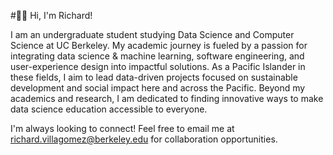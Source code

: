 <!--Header Name-->
#👋🏽 Hi, I'm Richard!
<br /> 

<!--Start Intro-->               
I am an undergraduate student studying Data Science and Computer Science at UC Berkeley. My academic journey is fueled by a passion for integrating data science & machine learning, software engineering, and user-experience design into impactful solutions. As a Pacific Islander in these fields, I aim to lead data-driven projects focused on sustainable development and social impact here and across the Pacific. Beyond my academics and research, I am dedicated to finding innovative ways to make data science education accessible to everyone.

I'm always looking to connect! Feel free to email me at richard.villagomez@berkeley.edu for collaboration opportunities.
<!--End Intro-->
